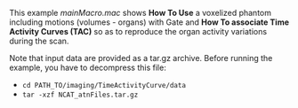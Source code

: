 This example *mainMacro.mac* shows **How To Use** a voxelized phantom including motions (volumes - organs) with Gate and **How To
associate Time Activity Curves (TAC)** so as to reproduce the organ activity variations during the scan.

Note that input data are provided as a tar.gz archive. Before running the example, you have to decompress this file:
* `cd PATH_TO/imaging/TimeActivityCurve/data`
* `tar -xzf NCAT_atnFiles.tar.gz`
